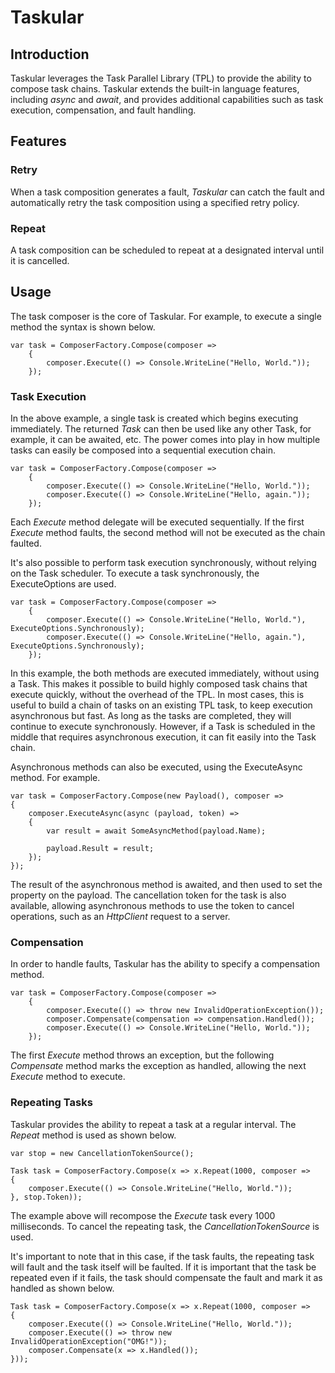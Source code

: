 # Taskular

## Introduction

Taskular leverages the Task Parallel Library (TPL) to provide the ability to compose task chains. Taskular extends the built-in language features, including _async_ and _await_, and provides additional capabilities such as task execution, compensation, and fault handling.

## Features

### Retry

When a task composition generates a fault, _Taskular_ can catch the fault and automatically retry the task composition using a specified retry policy. 

### Repeat

A task composition can be scheduled to repeat at a designated interval until it is cancelled.

## Usage

The task composer is the core of Taskular. For example, to execute a single method the syntax is shown below.

	var task = ComposerFactory.Compose(composer =>
		{
			composer.Execute(() => Console.WriteLine("Hello, World."));
		});

### Task Execution

In the above example, a single task is created which begins executing immediately. The returned _Task_ can then be used like any other Task, for example, it can be awaited, etc. The power comes into play in how multiple tasks can easily be composed into a sequential execution chain.

    var task = ComposerFactory.Compose(composer =>
        {
            composer.Execute(() => Console.WriteLine("Hello, World."));
            composer.Execute(() => Console.WriteLine("Hello, again."));
        });

Each _Execute_ method delegate will be executed sequentially. If the first _Execute_ method faults, the second method will not be executed as the chain faulted. 

It's also possible to perform task execution synchronously, without relying on the Task scheduler. To execute a task synchronously, the ExecuteOptions are used.

    var task = ComposerFactory.Compose(composer =>
        {
            composer.Execute(() => Console.WriteLine("Hello, World."), ExecuteOptions.Synchronously);
            composer.Execute(() => Console.WriteLine("Hello, again."), ExecuteOptions.Synchronously);
        });

In this example, the both methods are executed immediately, without using a Task. This makes it possible to build highly composed task chains that execute quickly, without the overhead of the TPL. In most cases, this is useful to build a chain of tasks on an existing TPL task, to keep execution asynchronous but fast. As long as the tasks are completed, they will continue to execute synchronously. However, if a Task is scheduled in the middle that requires asynchronous execution, it can fit easily into the Task chain.

Asynchronous methods can also be executed, using the ExecuteAsync method. For example.

    var task = ComposerFactory.Compose(new Payload(), composer =>
    {
        composer.ExecuteAsync(async (payload, token) =>
        {
            var result = await SomeAsyncMethod(payload.Name);

            payload.Result = result;
        });
    });

The result of the asynchronous method is awaited, and then used to set the property on the payload. The cancellation token for the task is also available, allowing asynchronous methods to use the token to cancel operations, such as an _HttpClient_ request to a server.


### Compensation

In order to handle faults, Taskular has the ability to specify a compensation method.

    var task = ComposerFactory.Compose(composer =>
        {
            composer.Execute(() => throw new InvalidOperationException());
            composer.Compensate(compensation => compensation.Handled());
            composer.Execute(() => Console.WriteLine("Hello, World."));
        });

The first _Execute_ method throws an exception, but the following _Compensate_ method marks the exception as handled, allowing the next _Execute_ method to execute.


### Repeating Tasks

Taskular provides the ability to repeat a task at a regular interval. The _Repeat_ method is used as shown below.

	var stop = new CancellationTokenSource();

    Task task = ComposerFactory.Compose(x => x.Repeat(1000, composer =>
    {
        composer.Execute(() => Console.WriteLine("Hello, World."));
    }, stop.Token));

The example above will recompose the _Execute_ task every 1000 milliseconds. To cancel the repeating task, the _CancellationTokenSource_ is used.

It's important to note that in this case, if the task faults, the repeating task will fault and the task itself will be faulted. If it is important that the task be repeated even if it fails, the task should compensate the fault and mark it as handled as shown below.

    Task task = ComposerFactory.Compose(x => x.Repeat(1000, composer =>
    {
        composer.Execute(() => Console.WriteLine("Hello, World."));
        composer.Execute(() => throw new InvalidOperationException("OMG!"));
        composer.Compensate(x => x.Handled());
    }));


